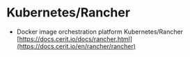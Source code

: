 # Kubernetes/Rancher

- Docker image orchestration platform Kubernetes/Rancher [https://docs.cerit.io/docs/rancher.html](https://docs.cerit.io/en/rancher/rancher)





